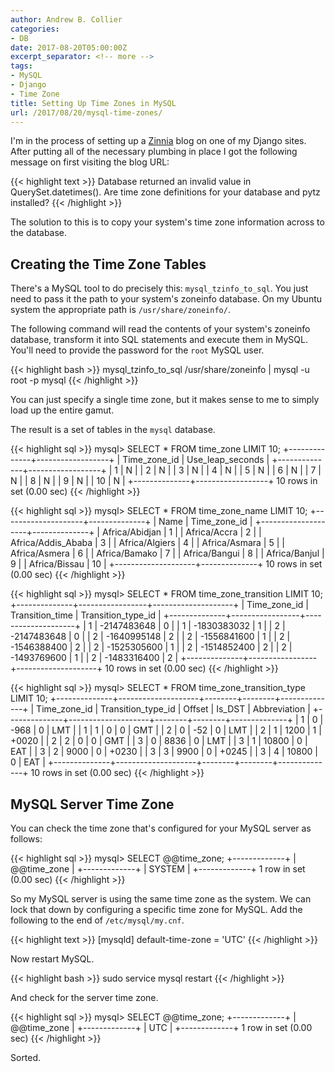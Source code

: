 ```yaml
---
author: Andrew B. Collier
categories:
- DB
date: 2017-08-20T05:00:00Z
excerpt_separator: <!-- more -->
tags:
- MySQL
- Django
- Time Zone
title: Setting Up Time Zones in MySQL
url: /2017/08/20/mysql-time-zones/
---
```


I'm in the process of setting up a [Zinnia](https://github.com/Fantomas42/django-blog-zinnia) blog on one of my Django sites. After putting all of the necessary plumbing in place I got the following message on first visiting the blog URL:

{{< highlight text >}}
Database returned an invalid value in QuerySet.datetimes(). Are time zone definitions for your database and pytz installed?
{{< /highlight >}}

The solution to this is to copy your system's time zone information across to the database.

<!--more-->

## Creating the Time Zone Tables

There's a MySQL tool to do precisely this: `mysql_tzinfo_to_sql`. You just need to pass it the path to your system's zoneinfo database. On my Ubuntu system the appropriate path is `/usr/share/zoneinfo/`.

The following command will read the contents of your system's zoneinfo database, transform it into SQL statements and execute them in MySQL. You'll need to provide the password for the `root` MySQL user.

{{< highlight bash >}}
mysql_tzinfo_to_sql /usr/share/zoneinfo | mysql -u root -p mysql
{{< /highlight >}}

You can just specify a single time zone, but it makes sense to me to simply load up the entire gamut.

The result is a set of tables in the `mysql` database.

{{< highlight sql >}}
mysql> SELECT * FROM time_zone LIMIT 10;
+--------------+------------------+
| Time_zone_id | Use_leap_seconds |
+--------------+------------------+
|            1 | N                |
|            2 | N                |
|            3 | N                |
|            4 | N                |
|            5 | N                |
|            6 | N                |
|            7 | N                |
|            8 | N                |
|            9 | N                |
|           10 | N                |
+--------------+------------------+
10 rows in set (0.00 sec)
{{< /highlight >}}

{{< highlight sql >}}
mysql> SELECT * FROM time_zone_name LIMIT 10;
+--------------------+--------------+
| Name               | Time_zone_id |
+--------------------+--------------+
| Africa/Abidjan     |            1 |
| Africa/Accra       |            2 |
| Africa/Addis_Ababa |            3 |
| Africa/Algiers     |            4 |
| Africa/Asmara      |            5 |
| Africa/Asmera      |            6 |
| Africa/Bamako      |            7 |
| Africa/Bangui      |            8 |
| Africa/Banjul      |            9 |
| Africa/Bissau      |           10 |
+--------------------+--------------+
10 rows in set (0.00 sec)
{{< /highlight >}}

{{< highlight sql >}}
mysql> SELECT * FROM time_zone_transition LIMIT 10;
+--------------+-----------------+--------------------+
| Time_zone_id | Transition_time | Transition_type_id |
+--------------+-----------------+--------------------+
|            1 |     -2147483648 |                  0 |
|            1 |     -1830383032 |                  1 |
|            2 |     -2147483648 |                  0 |
|            2 |     -1640995148 |                  2 |
|            2 |     -1556841600 |                  1 |
|            2 |     -1546388400 |                  2 |
|            2 |     -1525305600 |                  1 |
|            2 |     -1514852400 |                  2 |
|            2 |     -1493769600 |                  1 |
|            2 |     -1483316400 |                  2 |
+--------------+-----------------+--------------------+
10 rows in set (0.00 sec)
{{< /highlight >}}

{{< highlight sql >}}
mysql> SELECT * FROM time_zone_transition_type LIMIT 10;
+--------------+--------------------+--------+--------+--------------+
| Time_zone_id | Transition_type_id | Offset | Is_DST | Abbreviation |
+--------------+--------------------+--------+--------+--------------+
|            1 |                  0 |   -968 |      0 | LMT          |
|            1 |                  1 |      0 |      0 | GMT          |
|            2 |                  0 |    -52 |      0 | LMT          |
|            2 |                  1 |   1200 |      1 | +0020        |
|            2 |                  2 |      0 |      0 | GMT          |
|            3 |                  0 |   8836 |      0 | LMT          |
|            3 |                  1 |  10800 |      0 | EAT          |
|            3 |                  2 |   9000 |      0 | +0230        |
|            3 |                  3 |   9900 |      0 | +0245        |
|            3 |                  4 |  10800 |      0 | EAT          |
+--------------+--------------------+--------+--------+--------------+
10 rows in set (0.00 sec)
{{< /highlight >}}

## MySQL Server Time Zone

You can check the time zone that's configured for your MySQL server as follows:

{{< highlight sql >}}
mysql> SELECT @@time_zone;
+-------------+
| @@time_zone |
+-------------+
| SYSTEM      |
+-------------+
1 row in set (0.00 sec)
{{< /highlight >}}

So my MySQL server is using the same time zone as the system. We can lock that down by configuring a specific time zone for MySQL. Add the following to the end of `/etc/mysql/my.cnf`.

{{< highlight text >}}
[mysqld]
default-time-zone = 'UTC'
{{< /highlight >}}

Now restart MySQL.

{{< highlight bash >}}
sudo service mysql restart
{{< /highlight >}}

And check for the server time zone.

{{< highlight sql >}}
mysql> SELECT @@time_zone;
+-------------+
| @@time_zone |
+-------------+
| UTC         |
+-------------+
1 row in set (0.00 sec)
{{< /highlight >}}

Sorted.